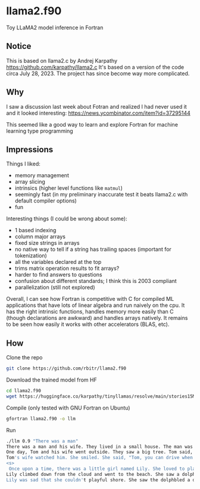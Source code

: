 # llama2.f90
Toy LLaMA2 model inference in Fortran

## Notice

This is based on llama2.c by Andrej Karpathy https://github.com/karpathy/llama2.c It's based on a version of the code circa July 28, 2023. The project has since become way more complicated.

## Why

I saw a discussion last week about Fotran and realized I had never used it and it looked interesting: https://news.ycombinator.com/item?id=37295144

This seemed like a good way to learn and explore Fortran for machine learning type programming

## Impressions

Things I liked:

- memory management
- array slicing
- intrinsics (higher level functions like `matmul`)
- seemingly fast (in my preliminary inaccurate test it beats llama2.c with default compiler options)
- fun

Interesting things (I could be wrong about some):

- 1 based indexing
- column major arrays
- fixed size strings in arrays
- no native way to tell if a string has trailing spaces (important for tokenization)
- all the variables declared at the top
- trims matrix operation results to fit arrays? 
- harder to find answers to questions
- confusion about different standards; I think this is 2003 compliant
- parallelization (still not explored)

Overall, I can see how Fortran is competitive with C for compiled ML applications that have lots of linear algebra and run naively on the cpu. It has the right intrinsic functions, handles memory more easily than C (though declarations are awkward) and handles arrays natively. It remains to be seen how easily it works with other accelerators (BLAS, etc). 

## How

Clone the repo
```bash
git clone https://github.com/rbitr/llama2.f90
```

Download the trained model from HF
```bash
cd llama2.f90
wget https://huggingface.co/karpathy/tinyllamas/resolve/main/stories15M.bin
``` 

Compile (only tested with GNU Fortran on Ubuntu)
```bash
gfortran llama2.f90 -o llm
```

Run
```bash
./llm 0.9 "There was a man"
There was a man and his wife. They lived in a small house. The man was bald and the wife was Tom. The man liked to drive his car.
One day, Tom and his wife went outside. They saw a big tree. Tom said, "I want to drive the tree!" He got in his car and started to drive around the tree.
Tom's wife watched him. She smiled. She said, "Tom, you can drive when I am with you." Tom smiled back. They played together until it was time to go home.
<s>
 Once upon a time, there was a little girl named Lily. She loved to play outside in the sunshine and pick flowers. One day, she saw a big thing in the sky. It was a plane! It made a loud noise, but it didn't hurt much.
Lily climbed down from the cloud and went to the beach. She saw a dolphin swimming in the water. The dolphin was so pretty, Lily wanted to play with it. But the dolphin was too far away and wouldn't come closer.
Lily was sad that she couldn't playful shore. She saw the dolphbled a dol 
```
